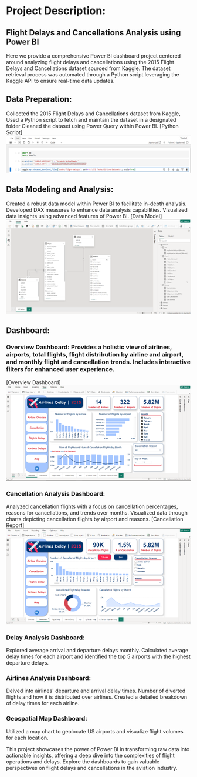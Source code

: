 # Project Description: 
## Flight Delays and Cancellations Analysis using Power BI
Here we provide a comprehensive Power BI dashboard project centered around analyzing flight delays and cancellations using the 2015 Flight Delays and Cancellations dataset sourced from Kaggle. The dataset retrieval process was automated through a Python script leveraging the Kaggle API to ensure real-time data updates.
## Data Preparation:
Collected the 2015 Flight Delays and Cancellations dataset from Kaggle,
Used a Python script to fetch and maintain the dataset in a designated folder
Cleaned the dataset using Power Query within Power BI.
[Python Script]![Python Script](https://github.com/Tarek-Ibrahim20/Air-Delay-Dashboard/blob/22a9b07cb094f86a19382689c701798f920a2d57/Python%20Script.png)

## Data Modeling and Analysis:
Created a robust data model within Power BI to facilitate in-depth analysis.
Developed DAX measures to enhance data analysis capabilities.
Visualized data insights using advanced features of Power BI.
[Data Model]![Data model](https://github.com/Tarek-Ibrahim20/Air-Delay-Dashboard/blob/6a44a4ed7d75a317b66a6c92ecfe31d72b21ef01/Data%20Model%20%26%20DAX%20.png)
## Dashboard:
### Overview Dashboard: Provides a holistic view of airlines, airports, total flights, flight distribution by airline and airport, and monthly flight and cancellation trends. Includes interactive filters for enhanced user experience.
[Overview Dashboard]![Overview Dashboard](https://github.com/Tarek-Ibrahim20/Air-Delay-Dashboard/blob/0a05c44d8dd9b70a683cfff652bb9313f69230e9/Overview%20Dashboard.png)
### Cancellation Analysis Dashboard:
Analyzed cancellation flights with a focus on cancellation percentages, reasons for cancellations, and trends over months.
Visualized data through charts depicting cancellation flights by airport and reasons.
[Cancellation Report] ![Cancellation](https://github.com/Tarek-Ibrahim20/Air-Delay-Dashboard/blob/250e5f48e59ebb6f1b65958cfd498a523b5b33fa/Cancellation%20Dashboard.png)
### Delay Analysis Dashboard:
Explored average arrival and departure delays monthly.
Calculated average delay times for each airport and identified the top 5 airports with the highest departure delays.

### Airlines Analysis Dashboard:
Delved into airlines' departure and arrival delay times.
Number of diverted flights and how it is distributed over airlines.
Created a detailed breakdown of delay times for each airline.

### Geospatial Map Dashboard:
Utilized a map chart to geolocate US airports and visualize flight volumes for each location.

This project showcases the power of Power BI in transforming raw data into actionable insights, offering a deep dive into the complexities of flight operations and delays. Explore the dashboards to gain valuable perspectives on flight delays and cancellations in the aviation industry.

